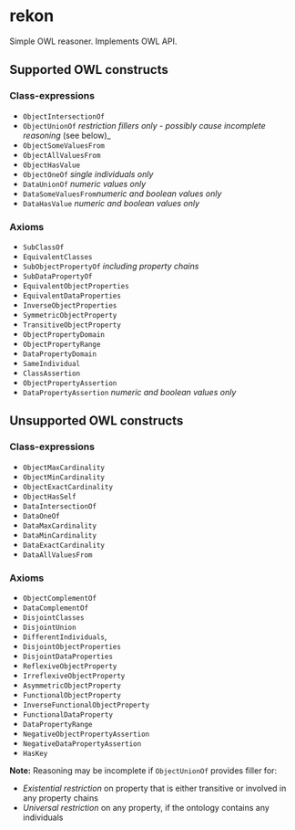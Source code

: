 # rekon #

Simple OWL reasoner. Implements OWL API.

## Supported OWL constructs ##

### Class-expressions ###

- <code>ObjectIntersectionOf</code>
- <code>ObjectUnionOf</code> _restriction fillers only - possibly cause incomplete reasoning_ (see below)_
- <code>ObjectSomeValuesFrom</code>
- <code>ObjectAllValuesFrom</code>
- <code>ObjectHasValue</code>
- <code>ObjectOneOf</code> _single individuals only_
- <code>DataUnionOf</code> _numeric values only_
- <code>DataSomeValuesFrom</code>_numeric and boolean values only_
- <code>DataHasValue</code> _numeric and boolean values only_
            
### Axioms ###

- <code>SubClassOf</code>
- <code>EquivalentClasses</code>
- <code>SubObjectPropertyOf</code> _including property chains_
- <code>SubDataPropertyOf</code>
- <code>EquivalentObjectProperties</code>
- <code>EquivalentDataProperties</code>
- <code>InverseObjectProperties</code>
- <code>SymmetricObjectProperty</code>
- <code>TransitiveObjectProperty</code>
- <code>ObjectPropertyDomain</code>
- <code>ObjectPropertyRange</code>
- <code>DataPropertyDomain</code>
- <code>SameIndividual</code>
- <code>ClassAssertion</code>
- <code>ObjectPropertyAssertion</code>
- <code>DataPropertyAssertion</code> _numeric and boolean values only_

## Unsupported OWL constructs ##

### Class-expressions ###

- <code>ObjectMaxCardinality</code>
- <code>ObjectMinCardinality</code>
- <code>ObjectExactCardinality</code>
- <code>ObjectHasSelf</code>
- <code>DataIntersectionOf</code>
- <code>DataOneOf</code>
- <code>DataMaxCardinality</code>
- <code>DataMinCardinality</code>
- <code>DataExactCardinality</code>
- <code>DataAllValuesFrom</code>

### Axioms ###

- <code>ObjectComplementOf</code>
- <code>DataComplementOf</code>
- <code>DisjointClasses</code>
- <code>DisjointUnion</code>
- <code>DifferentIndividuals</code>,
- <code>DisjointObjectProperties</code>
- <code>DisjointDataProperties</code>
- <code>ReflexiveObjectProperty</code>
- <code>IrreflexiveObjectProperty</code>
- <code>AsymmetricObjectProperty</code>
- <code>FunctionalObjectProperty</code>
- <code>InverseFunctionalObjectProperty</code>
- <code>FunctionalDataProperty</code>
- <code>DataPropertyRange</code>
- <code>NegativeObjectPropertyAssertion</code>
- <code>NegativeDataPropertyAssertion</code>
- <code>HasKey</code>

**Note:** Reasoning may be incomplete if <code>ObjectUnionOf</code> provides filler for: 

- _Existential restriction_ on property that is either transitive or involved in any property chains
- _Universal restriction_ on any property, if the ontology contains any individuals
